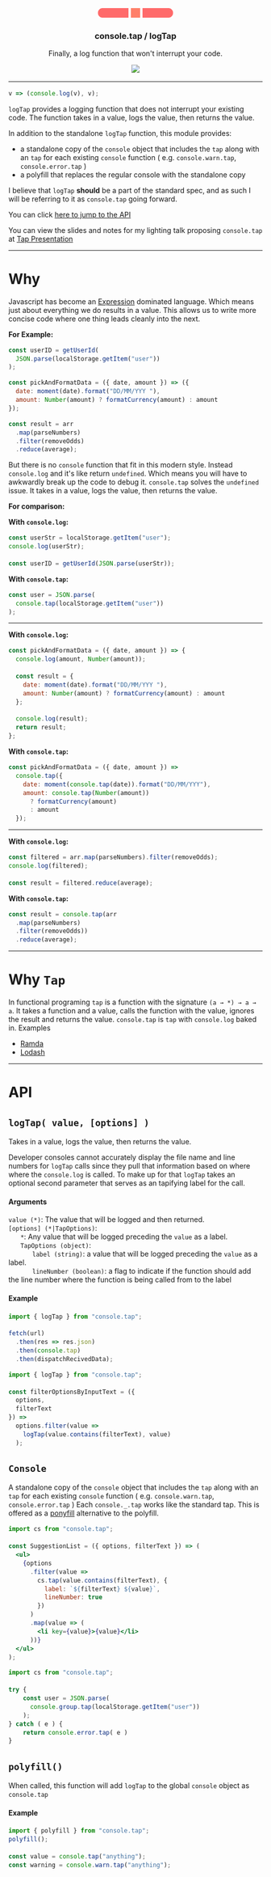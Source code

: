 <p align="center">
    <img
        alt="consoletap"
        src="assets/logo.svg"
        width="150px"
    />
</p>
<h3 align="center">
    console.tap / logTap
</h3>
<p align="center">
    Finally, a log function that won't interrupt your code. 
</p>
<p align="center">
    <a href="https://nodei.co/npm/console.tap/">
        <img src="https://nodei.co/npm/console.tap.png" />
    </a>
</p>

---

```js
v => (console.log(v), v);
```

`logTap` provides a logging function that does not interrupt your existing code. The function takes in a value, logs the value, then returns the value. 

In addition to the standalone `logTap` function, this module provides: 
- a standalone copy of the `console` object that includes the `tap` along with an `tap` for each existing `console` function ( e.g. `console.warn.tap`, `console.error.tap` )  
- a polyfill that replaces the regular console with the standalone copy

I believe that `logTap` **should** be a part of the standard spec, and as such I will be referring to it as `console.tap` going forward.

You can click [here to jump to the API](#API)

You can view the slides and notes for my lighting talk proposing `console.tap` at [Tap Presentation](https://tap-presentation-qalclei0w.now.sh/?mode=presenter#0)

---

# Why

Javascript has become an [Expression](http://2ality.com/2012/09/expressions-vs-statements.html) dominated language. 
Which means just about everything we do results in a value. 
This allows us to write more concise code where one thing leads cleanly into the next.

**For Example:**

```js
const userID = getUserId(
  JSON.parse(localStorage.getItem("user"))
);
```

```js
const pickAndFormatData = ({ date, amount }) => ({
  date: moment(date).format("DD/MM/YYY "),
  amount: Number(amount) ? formatCurrency(amount) : amount
});
```

```js
const result = arr
  .map(parseNumbers)
  .filter(removeOdds)
  .reduce(average);
```

But there is no `console` function that fit in this modern style. Instead `console.log` and it's like return `undefined`. 
Which means you will have to awkwardly break up the code to debug it. 
`console.tap` solves the `undefined` issue. It takes in a value, logs the value, then returns the value.

**For comparison:**

**With `console.log`:**

```js
const userStr = localStorage.getItem("user");
console.log(userStr);

const userID = getUserId(JSON.parse(userStr));
```

**With `console.tap`:**

```js
const user = JSON.parse(
  console.tap(localStorage.getItem("user"))
);
```

---

**With `console.log`:**

```js
const pickAndFormatData = ({ date, amount }) => {
  console.log(amount, Number(amount));
  
  const result = {
    date: moment(date).format("DD/MM/YYY "),
    amount: Number(amount) ? formatCurrency(amount) : amount
  };
  
  console.log(result);
  return result;
};
```

**With `console.tap`:**

```js
const pickAndFormatData = ({ date, amount }) =>
  console.tap({
    date: moment(console.tap(date)).format("DD/MM/YYY"),
    amount: console.tap(Number(amount))
      ? formatCurrency(amount)
      : amount
  });
```

---

**With `console.log`:**

```js
const filtered = arr.map(parseNumbers).filter(removeOdds);
console.log(filtered);

const result = filtered.reduce(average);
```

**With `console.tap`:**

```js
const result = console.tap(arr
  .map(parseNumbers)
  .filter(removeOdds))
  .reduce(average);
```
---

# Why `Tap`
In functional programing `tap` is a function with the signature `(a → *) → a → a`. 
It takes a function and a value, calls the function with the value, ignores the result and returns the value. 
`console.tap` is `tap` with `console.log` baked in.
Examples 
- [Ramda](https://ramdajs.com/docs/#tap)  
- [Lodash](https://lodash.com/docs/4.17.11#tap)

---

# API

## `logTap( value, [options] )`

Takes in a value, logs the value, then returns the value.

Developer consoles cannot accurately display the file name and line numbers for `logTap` calls since they pull that information based on where where the `console.log` is called. To make up for that `logTap` takes an optional second parameter that serves as an tapifying label for the call.

#### Arguments

`value (*)`: The value that will be logged and then returned.  
`[options] (*|TapOptions)`:  
&nbsp;&nbsp;&nbsp;&nbsp;&nbsp;&nbsp;`*`: Any value that will be logged preceding the `value` as a label.  
&nbsp;&nbsp;&nbsp;&nbsp;&nbsp;&nbsp;`TapOptions (object)`:  
&nbsp;&nbsp;&nbsp;&nbsp;&nbsp;&nbsp;&nbsp;&nbsp;&nbsp;&nbsp;&nbsp;&nbsp;`label (string)`: a value that will be logged preceding the `value` as a label.  
&nbsp;&nbsp;&nbsp;&nbsp;&nbsp;&nbsp;&nbsp;&nbsp;&nbsp;&nbsp;&nbsp;&nbsp;`lineNumber (boolean)`: a flag to indicate if the function should add the line number where the function is being called from to the label  

#### Example

```js
import { logTap } from "console.tap";

fetch(url)
  .then(res => res.json)
  .then(console.tap)
  .then(dispatchRecivedData);
```

```js
import { logTap } from "console.tap";

const filterOptionsByInputText = ({
  options,
  filterText
}) =>
  options.filter(value =>
    logTap(value.contains(filterText), value)
  );
```

## `Console`

A standalone copy of the `console` object that includes the `tap` along with an `tap` for each existing `console` function ( e.g. `console.warn.tap`, `console.error.tap` )
Each `console._.tap` works like the standard tap.
This is offered as a [ponyfill](https://ponyfill.com) alternative to the polyfill. 
```jsx
import cs from "console.tap";

const SuggestionList = ({ options, filterText }) => (
  <ul>
    {options
      .filter(value =>
        cs.tap(value.contains(filterText), {
          label: `${filterText} ${value}`,
          lineNumber: true
        })
      )
      .map(value => (
        <li key={value}>{value}</li>
      ))}
  </ul>
);
```

```js
import cs from "console.tap";

try {
    const user = JSON.parse(
      console.group.tap(localStorage.getItem("user"))
    );
} catch ( e ) {
    return console.error.tap( e )
}
```

## `polyfill()`

When called, this function will add `logTap` to the global `console` object as `console.tap`

#### Example

```js
import { polyfill } from "console.tap";
polyfill();

const value = console.tap("anything");
const warning = console.warn.tap("anything");
```
